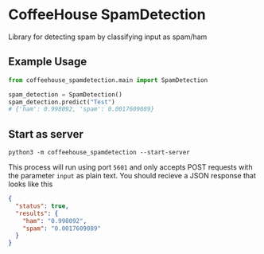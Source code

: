 # CoffeeHouse SpamDetection

Library for detecting spam by classifying input as spam/ham

## Example Usage
```py
from coffeehouse_spamdetection.main import SpamDetection

spam_detection = SpamDetection()
spam_detection.predict("Test")
# {'ham': 0.998092, 'spam': 0.0017609089}
```

## Start as server
```shell script
python3 -m coffeehouse_spamdetection --start-server
```

This process will run using port `5601` and only accepts POST requests
with the parameter `input` as plain text. You should recieve a JSON 
response that looks like this

```json
{
  "status": true,
  "results": {
    "ham": "0.998092",
    "spam": "0.0017609089"
  }
}
```